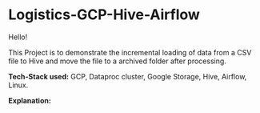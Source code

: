 # Logistics-GCP-Hive-Airflow

Hello!

This Project is to demonstrate the incremental loading of data from a CSV file to Hive and move the file to a archived folder after processing.

**Tech-Stack used:** GCP, Dataproc cluster, Google Storage, Hive, Airflow, Linux.

**Explanation:**


